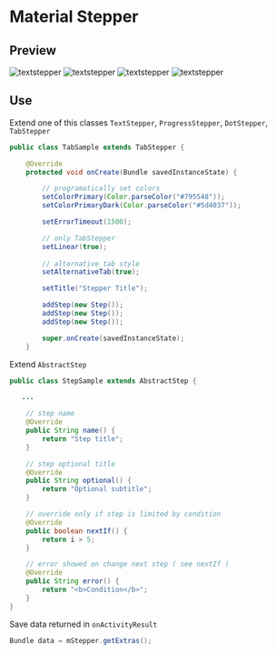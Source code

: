 # Material Stepper

## Preview

![textstepper](https://github.com/FrancisCan/MaterialStepper/blob/master/screenshot/text.png?raw=true)
![textstepper](https://github.com/FrancisCan/MaterialStepper/blob/master/screenshot/progress.png?raw=true)
![textstepper](https://github.com/FrancisCan/MaterialStepper/blob/master/screenshot/dots.png?raw=true)
![textstepper](https://github.com/FrancisCan/MaterialStepper/blob/master/screenshot/tabs.png?raw=true)

## Use

Extend one of this classes ```TextStepper```, ```ProgressStepper```, ```DotStepper```, ```TabStepper```

```java
public class TabSample extends TabStepper {

    @Override
    protected void onCreate(Bundle savedInstanceState) {

        // programatically set colors
        setColorPrimary(Color.parseColor("#795548"));
        setColorPrimaryDark(Color.parseColor("#5d4037"));

        setErrorTimeout(1500);

        // only TabStepper
        setLinear(true);
        
        // alternative tab style
        setAlternativeTab(true);

        setTitle("Stepper Title");

        addStep(new Step());
        addStep(new Step());
        addStep(new Step());

        super.onCreate(savedInstanceState);
    }
```
Extend ```AbstractStep```
```java
public class StepSample extends AbstractStep {

   ...

    // step name
    @Override
    public String name() {
        return "Step title";
    }

    // step optional title
    @Override
    public String optional() {
        return "Optional subtitle";
    }

    // override only if step is limited by condition
    @Override
    public boolean nextIf() {
        return i > 5;
    }

    // error showed on change next step ( see nextIf )
    @Override
    public String error() {
        return "<b>Condition</b>";
    }
}
```
 Save data returned in ```onActivityResult```
```java
Bundle data = mStepper.getExtras();
```
